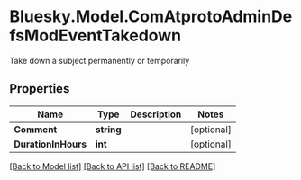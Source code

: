 # Bluesky.Model.ComAtprotoAdminDefsModEventTakedown
Take down a subject permanently or temporarily

## Properties

Name | Type | Description | Notes
------------ | ------------- | ------------- | -------------
**Comment** | **string** |  | [optional] 
**DurationInHours** | **int** |  | [optional] 

[[Back to Model list]](../README.md#documentation-for-models) [[Back to API list]](../README.md#documentation-for-api-endpoints) [[Back to README]](../README.md)

